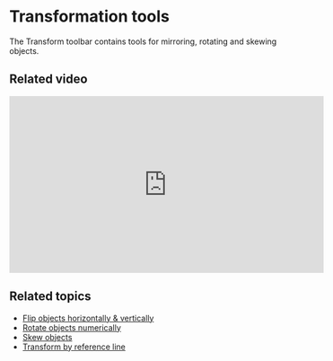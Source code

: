 # Transformation tools

The Transform toolbar contains tools for mirroring, rotating and skewing objects.

## Related video

<iframe src="https://www.youtube.com/embed/QseT4IOxnMA" frameborder="0" 
		 allow="accelerometer; autoplay; encrypted-media; gyroscope; picture-in-picture" 
		 allowfullscreen="" style="width: 560px; height: 315px;">

</iframe>

## Related topics

- [Flip objects horizontally & vertically](Flip_objects_horizontally_vertically)
- [Rotate objects numerically](Rotate_objects_numerically)
- [Skew objects](Skew_objects)
- [Transform by reference line](Transform_by_reference_line)
